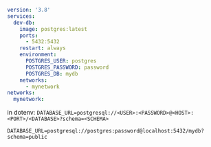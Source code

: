 ```yml
version: '3.8'
services:
  dev-db:
    image: postgres:latest
    ports:
      - 5432:5432
    restart: always
    environment:
      POSTGRES_USER: postgres
      POSTGRES_PASSWORD: password
      POSTGRES_DB: mydb
    networks:
      - mynetwork
networks:
  mynetwork:
```

in dotenv:
`DATABASE_URL=postgresql://<USER>:<PASSWORD>@<HOST>:<PORT>/<DATABASE>?schema=<SCHEMA>`

`DATABASE_URL=postgresql://postgres:password@localhost:5432/mydb?schema=public`
